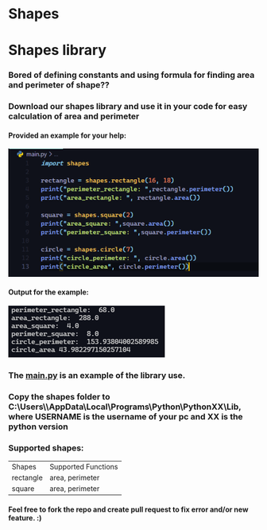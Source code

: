 # Shapes
<html>
<h1> Shapes library</h1>

<h3>Bored of defining constants and using formula for finding area and perimeter of shape??</h3>
<h3>Download our shapes library and use it in your code for easy calculation of area and perimeter</h3>
  <h4> Provided an example for your help: </h4>
  <img src="https://raw.githubusercontent.com/Bikram-ghuku/shapes/main/assets/example.png"></img>
  <h4>Output for the example: </h4>
  <img src="https://raw.githubusercontent.com/Bikram-ghuku/shapes/main/assets/example_output.png"></img>
  <h3>The <a href="https://github.com/Bikram-ghuku/shapes/blob/main/main.py">main.py</a> is an example of the library use.</h3>
  <h3>Copy the shapes folder to C:\Users\<USERNAME>\AppData\Local\Programs\Python\PythonXX\Lib, where USERNAME is the username of your pc and XX is the python version</h3>
  <h3>Supported shapes:</h3>
<table>
	<tr>
		<td><bold>Shapes</bold></td>
		<td><bold>Supported Functions</bold></td>
	</tr>
	<tr>
		<td>rectangle</td>
		<td>area, perimeter</td>
	</tr>
	<tr>
		<td>square</td>
		<td>area, perimeter</td>
	</td>

</table>
<h4>Feel free to fork the repo and create pull request to fix error and/or new feature. :)</h4>
</html>
